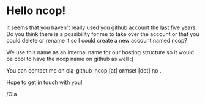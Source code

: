 # Hello ncop!

It seems that you haven't really used you github account the last five years. Do you think there is a possibility for me to take over the account or that you could delete or rename it so I could create a new account named ncop?

We use this name as an internal name for our hosting structure so it would be cool to have the ncop name on github as well :)

You can contact me on ola-github_ncop [at] ormset [dot] no .

Hope to get in touch with you!

/Ola
